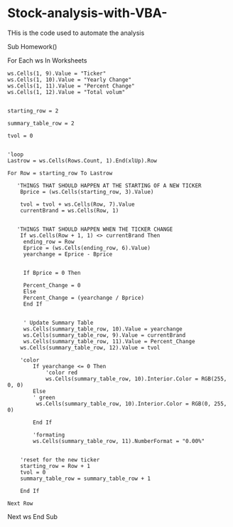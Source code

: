 # Stock-analysis-with-VBA-
THis is the code used to automate the analysis 

Sub Homework()
    
 For Each ws In Worksheets
 
    ws.Cells(1, 9).Value = "Ticker"
    ws.Cells(1, 10).Value = "Yearly Change"
    ws.Cells(1, 11).Value = "Percent Change"
    ws.Cells(1, 12).Value = "Total volum"
    
    
    starting_row = 2
   
    summary_table_row = 2
    
    tvol = 0
    
   
    'loop
    Lastrow = ws.Cells(Rows.Count, 1).End(xlUp).Row
        
    For Row = starting_row To Lastrow
        
       'THINGS THAT SHOULD HAPPEN AT THE STARTING OF A NEW TICKER
        Bprice = (ws.Cells(starting_row, 3).Value)
       
        tvol = tvol + ws.Cells(Row, 7).Value
        currentBrand = ws.Cells(Row, 1)
        
        
       'THINGS THAT SHOULD HAPPEN WHEN THE TICKER CHANGE
        If ws.Cells(Row + 1, 1) <> currentBrand Then
         ending_row = Row
         Eprice = (ws.Cells(ending_row, 6).Value)
         yearchange = Eprice - Bprice
         
    
         If Bprice = 0 Then
         
         Percent_Change = 0
         Else
         Percent_Change = (yearchange / Bprice)
         End If
           
         
         ' Update Summary Table
         ws.Cells(summary_table_row, 10).Value = yearchange
         ws.Cells(summary_table_row, 9).Value = currentBrand
         ws.Cells(summary_table_row, 11).Value = Percent_Change
        ws.Cells(summary_table_row, 12).Value = tvol

        'color
            If yearchange <= 0 Then
                'color red
                ws.Cells(summary_table_row, 10).Interior.Color = RGB(255, 0, 0)
            Else
            ' green
             ws.Cells(summary_table_row, 10).Interior.Color = RGB(0, 255, 0)
            
            End If
            
            'formating
            ws.Cells(summary_table_row, 11).NumberFormat = "0.00%"
            
            
        'reset for the new ticker
        starting_row = Row + 1
        tvol = 0
        summary_table_row = summary_table_row + 1
           
        End If
        
    Next Row
Next ws
End Sub
